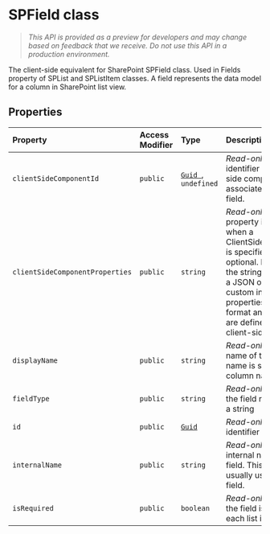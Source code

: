 # SPField class





> _This API is provided as a preview for developers and may change based on feedback that we receive.  Do not use this API in a production environment._

The client-side equivalent for SharePoint SPField class. Used in Fields property of SPList and SPListItem classes. A field represents the data model for a column in SharePoint list view.



## Properties

| Property	   | Access Modifier | Type	| Description|
|:-------------|:----|:-------|:-----------|
|`clientSideComponentId`     | `public` | [`Guid `](../../sp-core-library.api/class/guid.md),` undefined` | _Read-only._ The unique identifier of the client-side component associated with the field. |
|`clientSideComponentProperties`     | `public` | `string` | _Read-only._ This property is only used when a ClientSideComponentId is specified. It is optional. If non-empty, the string must contain a JSON object with custom initialization properties whose format and meaning are defined by the client-side component. |
|`displayName`     | `public` | `string` | _Read-only._ The display name of the field. This name is shown as column name in UI. |
|`fieldType`     | `public` | `string` | _Read-only._ The type of the field represented as a string |
|`id`     | `public` | [`Guid`](../../sp-core-library.api/class/guid.md) | _Read-only._ The GUID identifier for this field. |
|`internalName`     | `public` | `string` | _Read-only._ The internal name of the field. This name is usually used to find the field. |
|`isRequired`     | `public` | `boolean` | _Read-only._ Whether the field is required for each list item in the list |







